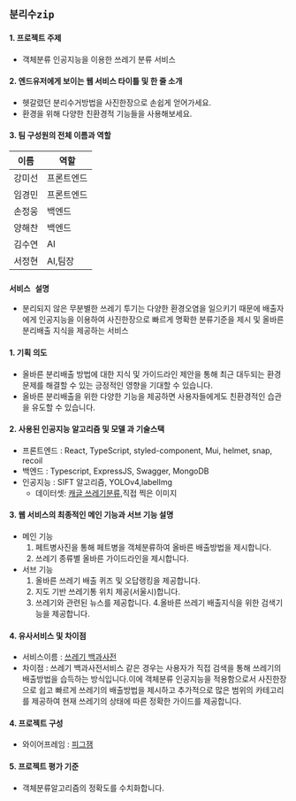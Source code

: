 ## **`분리수zip`**

#### 1. 프로젝트 주제 

- 객체분류 인공지능을 이용한 쓰레기 분류 서비스

#### 2. 엔드유저에게 보이는 웹 서비스 타이틀 및 한 줄 소개

- 헷갈렸던 분리수거방법을 사진한장으로 손쉽게 얻어가세요.
- 환경을 위해 다양한 친환경적 기능들을 사용해보세요.

#### 3. 팀 구성원의 전체 이름과 역할

| 이름 | 역할 |
| ------ | ------ |
|  강미선  |  프론트엔드  |
|  임경민  |  프론트엔드  |
|  손정웅  |  백엔드  |
|  양해찬  |  백엔드  |
|   김수연  |  AI   |
|  서정현   |  AI,팀장  |


### **`서비스 설명`**

- 분리되지 않은 무분별한 쓰레기 투기는 다양한 환경오염을 일으키기 때문에 배출자에게 인공지능을 이용하여 사진한장으로 빠르게 명확한 분류기준을 제시 및 올바른 분리배출 지식을 제공하는 서비스

#### 1. 기획 의도
- 올바른 분리배출 방법에 대한 지식 및 가이드라인 제안을 통해 최근 대두되는 환경문제를 해결할 수 있는 긍정적인 영향을 기대할 수 있습니다.
- 올바른 분리배출을 위한 다양한 기능을 제공하면 사용자들에게도 친환경적인 습관을 유도할 수 있습니다.

#### 2. 사용된 인공지능 알고리즘 및 모델 과 기술스택
- 프론트엔드 : React, TypeScript, styled-component, Mui, helmet, snap, recoil
- 백엔드 : Typescript, ExpressJS, Swagger, MongoDB
- 인공지능 : SIFT 알고리즘, YOLOv4,labelImg
   - 데이터셋: [캐글 쓰레기분류](https://www.kaggle.com/datasets/asdasdasasdas/garbage-classification),직접 찍은 이미지

#### 3. 웹 서비스의 최종적인 메인 기능과 서브 기능 설명
- 메인 기능
   1. 페트병사진을 통해 페트병을 객체분류하여 올바른 배출방법을 제시합니다.
   2. 쓰레기 종류별 올바른 가이드라인을 제시합니다.
- 서브 기능
   1. 올바른 쓰레기 배출 퀴즈 및 오답랭킹을 제공합니다.
   2. 지도 기반 쓰레기통 위치 제공(서울시)합니다.
   3. 쓰레기와 관련된 뉴스를 제공합니다.
   4.올바른 쓰레기 배출지식을 위한 검색기능을 제공합니다.

#### 4. 유사서비스 및 차이점
- 서비스이름 : [쓰레기 백과사전](https://blisgo.com/)
- 차이점 : 쓰레기 백과사전서비스 같은 경우는 사용자가 직접 검색을 통해 쓰레기의 배출방법을 습득하는 방식입니다.이에 객체분류 인공지능을 적용함으로서 사진한장으로 쉽고 빠르게 쓰레기의 배출방법을 제시하고 추가적으로 많은 범위의 카테고리를 제공하여 현재 쓰레기의 상태에 따른 정확한 가이드를 제공합니다.

#### 4. 프로젝트 구성
- 와이어프레임 : [피그잼](https://www.figma.com/file/AaGUvtqz6TPuonXHEAWhMN/TOPTEN?node-id=7%3A364
)

#### 5. 프로젝트 평가 기준
- 객체분류알고리즘의 정확도를 수치화합니다.
